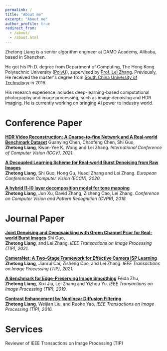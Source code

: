 ```yaml
---
permalink: /
title: "About me"
excerpt: "About me"
author_profile: true
redirect_from: 
  - /about/
  - /about.html
---
```


<!-- <p align="center">
  <img src="https://caozhangjie.github.io/files/caozhangjie_img.jpg?raw=true" alt="Photo" style="width: 450px;"/> 
</p> -->

Zhetong Liang is a senior algorithm engineer at DAMO Academy, Alibaba, based in Shenzhen.

He got his Ph.D. degree from Department of Computing, The Hong Kong Polytechnic University ([PolyU](https://www.comp.polyu.edu.hk/)), supervised by [Prof. Lei Zhang](https://scholar.google.co.uk/citations?user=tAK5l1IAAAAJ&hl=en&oi=ao). Previously, He received the master's degree from [South China University of Technology](http://www.scut.edu.cn/) in 2016.

His research experience includes deep-learning-based computational photography and image processing, such as image denoising and HDR imaging. He is currently working on bringing AI power to industry world.


<h1>Conference Paper</h1>

<b>[HDR Video Reconstruction: A Coarse-to-fine Network and A Real-world Benchmark Dataset](https://arxiv.org/pdf/2103.14943.pdf)</b> Guanying Chen, Chaofeng Chen, Shi Guo, <br> <b>Zhetong Liang</b>, Kwan-Yee K. Wong and Lei Zhang. <i>International Conference of Computer Vision (ICCV), 2021.</i> 

<b>[A Decoupled Learning Scheme for Real-world Burst Denoising from Raw Images](https://www.ecva.net/papers/eccv_2020/papers_ECCV/papers/123700154.pdf)</b> <br> <b>Zhetong Liang</b>, Shi Guo, Hong Gu, Huaqi Zhang and Lei Zhang. <i>European Conferenceon Computer Vision (ECCV), 2020.</i>  

<b>[A hybrid l1-l0 layer decomposition model for tone mapping](https://openaccess.thecvf.com/content_cvpr_2018/papers/Liang_A_Hybrid_l1-l0_CVPR_2018_paper.pdf)</b> <br> <b>Zhetong Liang</b>, Jun Xu, David Zhang, Zisheng Cao, Lei Zhang. <i>Conference on Computer Vision and Pattern Recognition (CVPR), 2018.</i> 

<h1>Journal Paper</h1>

<b>[Joint Denoising and Demosaicking with Green Channel Prior for Real-world Burst Images](http://www4.comp.polyu.edu.hk/~cslzhang/paper/JDD-TIP.pdf)</b> Shi Guo, <br> <b>Zhetong Liang</b>, and Lei Zhang. <i> IEEE Transactions on Image Processing (TIP), 2021.</i> 

<b>[CameraNet: A Two-Stage Framework for Effective Camera ISP Learning](http://www4.comp.polyu.edu.hk/~cslzhang/paper/CameraNet.pdf)</b> <br> <b>Zhetong Liang</b>, Jianrui Cai, Zisheng Cao, and Lei Zhang. <i> IEEE Transactions on Image Processing (TIP), 2021.</i> 

<b>[A Benchmark for Edge-Preserving Image Smoothing](http://www4.comp.polyu.edu.hk/~cslzhang/paper/19_TIP_EPS.pdf)</b> Feida Zhu, <br> <b>Zhetong Liang</b>, Xixi Jia, Lei Zhang and Yizhou Yu. <i> IEEE Transactions on Image Processing (TIP), 2019.</i> 

<b>[Contrast Enhancement by Nonlinear Diffusion Filtering](https://ieeexplore.ieee.org/abstract/document/7352346?casa_token=onQrFrq2FtgAAAAA:gZUxh5HyKZKZbCnR975tBEuKmXnQ-WXt3A7F2abX7-9mvrlkxxmYTJSJFWTE7GrM0TjGK5uqFQ)</b> <br> <b>Zhetong Liang</b>, Weijian Liu, and Ruohe Yao. <i> IEEE Transactions on Image Processing (TIP), 2016.</i> 

<h1>Services</h1>

Reviewer of IEEE Transactions on Image Processing (TIP)
